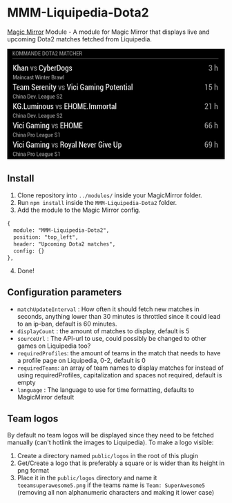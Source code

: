 # MMM-Liquipedia-Dota2
[Magic Mirror](https://magicmirror.builders/) Module - A module for Magic Mirror that displays live and upcoming Dota2 matches fetched from Liquipedia.

![Screenshot][screenshot]

## Install
1. Clone repository into ``../modules/`` inside your MagicMirror folder.
2. Run ``npm install`` inside the ``MMM-Liquipedia-Dota2`` folder.
3. Add the module to the Magic Mirror config.
```
{
  module: "MMM-Liquipedia-Dota2",
  position: "top_left",
  header: "Upcoming Dota2 matches",
  config: {}
},
```
4. Done!

## Configuration parameters
- ``matchUpdateInterval`` : How often it should fetch new matches in seconds, anything lower than 30 minutes is throttled since it could lead to an ip-ban, default is 60 minutes.
- ``displayCount`` : the amount of matches to display, default is 5
- ``sourceUrl`` : The API-url to use, could possibly be changed to other games on Liquipedia too?
- ``requiredProfiles``: the amount of teams in the match that needs to have a profile page on Liquipedia, 0-2, default is 0
- ``requiredTeams``: an array of team names to display matches for instead of using requiredProfiles, capitalization and spaces not required, default is empty
- ``language`` : The language to use for time formatting, defaults to MagicMirror default

## Team logos
By default no team logos will be displayed since they need to be fetched manually (can't hotlink the images to Liquipedia).
To make a logo visible:
1. Create a directory named ``public/logos`` in the root of this plugin
2. Get/Create a logo that is preferably a square or is wider than its height in png format
3. Place it in the ``public/logos`` directory and name it ``teeamsuperawesome5.png`` if the teams name is ``Team: SuperAwesome5`` (removing all non alphanumeric characters and making it lower case)

 [screenshot]: https://github.com/buxxi/MMM-Liquipedia-Dota2/blob/master/screenshot.png